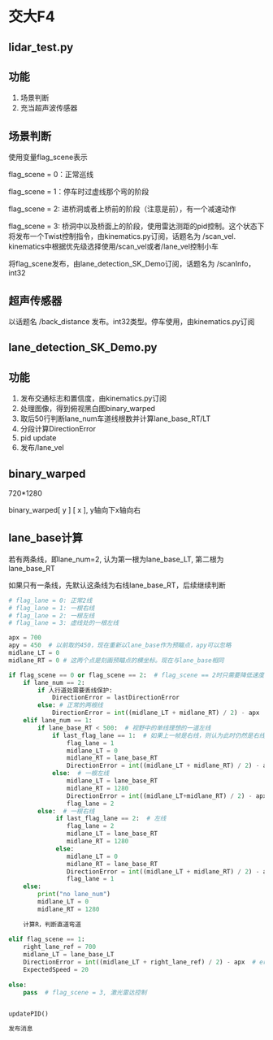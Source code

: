 # 交大F4

## lidar_test.py

## 功能

1. 场景判断
2. 充当超声波传感器



## 场景判断

使用变量flag_scene表示

flag_scene = 0：正常巡线

flag_scene = 1：停车时过虚线那个弯的阶段

flag_scene = 2:   进桥洞或者上桥前的阶段（注意是前），有一个减速动作

flag_scene = 3:   桥洞中以及桥面上的阶段，使用雷达测距的pid控制。这个状态下将发布一个Twist控制指令，由kinematics.py订阅，话题名为 /scan_vel. kinematics中根据优先级选择使用/scan_vel或者/lane_vel控制小车



将flag_scene发布，由lane_detection_SK_Demo订阅，话题名为 /scanInfo，int32



## 超声传感器

以话题名 /back_distance 发布。int32类型。停车使用，由kinematics.py订阅



## lane_detection_SK_Demo.py

## 功能

1. 发布交通标志和置信度，由kinematics.py订阅
2. 处理图像，得到俯视黑白图binary_warped
3. 取后50行判断lane_num车道线根数并计算lane_base_RT/LT
4. 分段计算DirectionError
5. pid update
6. 发布/lane_vel



## binary_warped

720*1280

binary_warped[ y ] [ x ],  y轴向下x轴向右



## lane_base计算

若有两条线，即lane_num=2, 认为第一根为lane_base_LT, 第二根为lane_base_RT

如果只有一条线，先默认这条线为右线lane_base_RT，后续继续判断

```python
# flag_lane = 0: 正常2线
# flag_lane = 1: 一根右线
# flag_lane = 2: 一根左线
# flag_lane = 3: 虚线处的一根左线

apx = 700
apy = 450  # 以前取的450，现在重新以lane_base作为预瞄点，apy可以忽略
midlane_LT = 0
midlane_RT = 0 # 这两个点是刻画预瞄点的横坐标。现在与lane_base相同

if flag_scene == 0 or flag_scene == 2:  # flag_scene == 2时只需要降低速度
    if lane_num == 2:
        if 人行道处需要丢线保护:
            DirectionError = lastDirectionError
        else: # 正常的两根线
        	DirectionError = int((midlane_LT + midlane_RT) / 2) - apx
    elif lane_num == 1:
        if lane_base_RT < 500:  # 视野中的单线理想的一道左线
        	if last_flag_lane == 1:  # 如果上一帧是右线，则认为此时仍然是右线。保护，不让他从一根左线跳到一根右线
            	flag_lane = 1
            	midlane_LT = 0
                midlane_RT = lane_base_RT
                DirectionError = int((midlane_LT + midlane_RT) / 2) - apx
            else:  # 一根左线
                midlane_LT = lane_base_RT
                midlane_RT = 1280
                DirectionError = int((midlane_LT+midlane_RT) / 2) - apx  # 直道，左侧，一根线,1100
				flag_lane = 2
		else:  # 一根右线
             if last_flag_lane == 2:  # 左线
             	flag_lane = 2
                midlane_LT = lane_base_RT
                midlane_RT = 1280
        	 else:
				midlane_LT = 0
				midlane_RT = lane_base_RT
               	DirectionError = int((midlane_LT + midlane_RT) / 2) - apx  # 右侧一根线， midlane_LT = 0其实
                flag_lane = 1 
    else:
		print("no lane_num")
        midlane_LT = 0
        midlane_RT = 1280
   
	计算R，判断直道弯道
    
elif flag_scene == 1:
	right_lane_ref = 700
    midlane_LT = lane_base_LT
    DirectionError = int((midlane_LT + right_lane_ref) / 2) - apx  # error要调
    ExpectedSpeed = 20
    
else:
    pass  # flag_scene = 3, 激光雷达控制


updatePID()

发布消息
```

